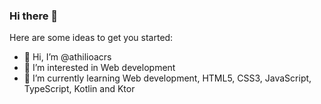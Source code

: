 ### Hi there 👋

<!--
**athilioacrs/athilioacrs** is a ✨ _special_ ✨ repository because its `README.md` (this file) appears on your GitHub profile.
-->

Here are some ideas to get you started:
- :wave: Hi, I’m @athilioacrs
- :eyes: I’m interested in Web development
- 🌱 I’m currently learning Web development, HTML5, CSS3, JavaScript, TypeScript, Kotlin and Ktor
